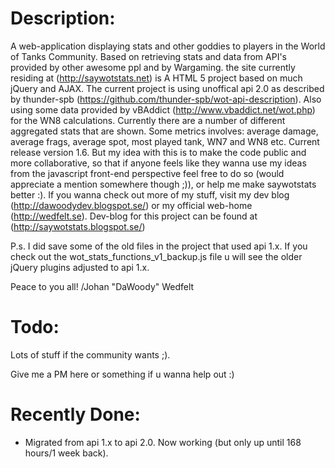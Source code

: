 Description:
==========================================================================
A web-application displaying stats and other goddies to players in the World of Tanks Community. Based on retrieving stats and data from API's provided by other awesome ppl and by Wargaming. the site currently residing at (http://saywotstats.net) is A HTML 5 project based on much jQuery and AJAX. The current project is using unoffical api 2.0 as described by thunder-spb (https://github.com/thunder-spb/wot-api-description). Also using some data provided by vBAddict (http://www.vbaddict.net/wot.php) for the WN8 calculations. Currently there are a number of different aggregated stats that are shown.
Some metrics involves: average damage, average frags, average spot, most played tank, WN7 and WN8 etc. Current release version 1.6.
But my idea with this is to make the code public and more collaborative, so that if anyone feels like they wanna use my ideas from the javascript front-end perspective feel free to do so (would appreciate a mention somewhere though ;)), or help me make saywotstats better :). If you wanna check out more of my stuff, visit my dev blog (http://dawoodydev.blogspot.se/) or my official web-home (http://wedfelt.se). Dev-blog for this project can be found at (http://saywotstats.blogspot.se/)

P.s. I did save some of the old files in the project that used api 1.x. If you check out the wot_stats_functions_v1_backup.js file u will see the older jQuery plugins adjusted to api 1.x.

Peace to you all!
/Johan "DaWoody" Wedfelt

Todo:
===========================================================================
Lots of stuff if the community wants ;).

Give me a PM here or something if u wanna help out :)


Recently Done:
==========================================================
* Migrated from api 1.x to api 2.0. Now working (but only up until 168 hours/1 week back).